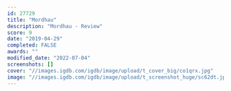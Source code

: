 ```yaml
---
id: 27729
title: "Mordhau"
description: "Mordhau - Review"
score: 9
date: "2019-04-29"
completed: FALSE
awards: ""
modified_date: "2022-07-04"
screenshots: []
cover: "//images.igdb.com/igdb/image/upload/t_cover_big/co1qrx.jpg"
image: "//images.igdb.com/igdb/image/upload/t_screenshot_huge/sc62dt.jpg"
---
```

